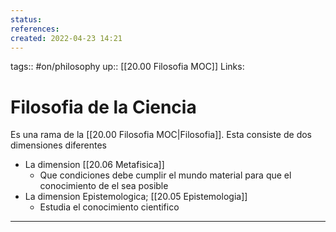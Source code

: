 ```yaml
---
status:
references:
created: 2022-04-23 14:21
---
```

tags:: #on/philosophy 
up:: [[20.00 Filosofia MOC]]
Links: 
# Filosofia de la Ciencia
Es una rama de la [[20.00 Filosofia MOC|Filosofia]]. Esta consiste de dos dimensiones diferentes
- La dimension [[20.06 Metafisica]]
	- Que condiciones debe cumplir el mundo material para que el conocimiento de el sea posible
- La dimension Epistemologica; [[20.05 Epistemologia]]
	- Estudia el conocimiento cientifico
___
